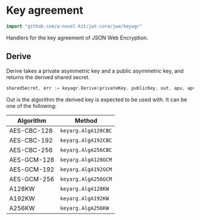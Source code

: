# Key agreement

```go
import "github.com/a-novel-kit/jwt-core/jwe/keyagr"
```

Handlers for the key agreement of JSON Web Encryption.

## Derive

Derive takes a private asymmetric key and a public asymmetric key, and returns the derived shared secret.

```go
sharedSecret, err := keyagr.Derive(privateKey, publicKey, out, apu, apv)
```

Out is the algorithm the derived key is expected to be used with. It can be one of the following:

| Algorithm   | Method              |
|-------------|---------------------|
| AES-CBC-128 | `keyarg.AlgA128CBC` |
| AES-CBC-192 | `keyarg.AlgA192CBC` |
| AES-CBC-256 | `keyarg.AlgA256CBC` |
| AES-GCM-128 | `keyarg.AlgA128GCM` |
| AES-GCM-192 | `keyarg.AlgA192GCM` |
| AES-GCM-256 | `keyarg.AlgA256GCM` |
| A128KW      | `keyarg.AlgA128KW`  |
| A192KW      | `keyarg.AlgA192KW`  |
| A256KW      | `keyarg.AlgA256KW`  |
